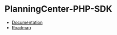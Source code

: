 # PlanningCenter-PHP-SDK

- [Documentation](https://docs.encoredigitalgroup.com/Packages/PlanningCenter-PHP-SDK/)
- [Roadmap](https://github.com/orgs/EncoreDigitalGroup/projects/2)
